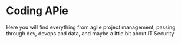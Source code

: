 # Coding APie

Here you will find everything from agile project management, passing through dev, devops and data, and maybe a lttle bit about IT Security
